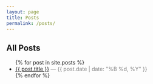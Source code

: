 ```yaml
---
layout: page
title: Posts
permalink: /posts/
---
```


<h2>All Posts</h2>

<ul>
{% for post in site.posts %}
  <li>
    <a href="{{ post.url | relative_url }}">{{ post.title }}</a>  
    <span style="color: gray;">— {{ post.date | date: "%B %d, %Y" }}</span>
  </li>
{% endfor %}
</ul>

